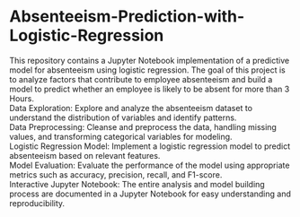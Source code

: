 # Absenteeism-Prediction-with-Logistic-Regression
This repository contains a Jupyter Notebook implementation of a predictive model for absenteeism using logistic regression. The goal of this project is to analyze factors that contribute to employee absenteeism and build a model to predict whether an employee is likely to be absent for more than 3 Hours.<br>
Data Exploration: Explore and analyze the absenteeism dataset to understand the distribution of variables and identify patterns.<br>
Data Preprocessing: Cleanse and preprocess the data, handling missing values, and transforming categorical variables for modeling.<br>
Logistic Regression Model: Implement a logistic regression model to predict absenteeism based on relevant features.<br>
Model Evaluation: Evaluate the performance of the model using appropriate metrics such as accuracy, precision, recall, and F1-score.<br>
Interactive Jupyter Notebook: The entire analysis and model building process are documented in a Jupyter Notebook for easy understanding and reproducibility.<br>
